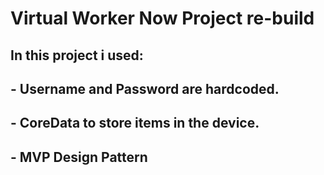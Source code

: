 # Virtual Worker Now Project re-build

## In this project i used: 
## - Username and Password are hardcoded.
## - CoreData to store items in the device.
## - MVP Design Pattern

